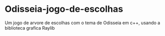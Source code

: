 # Odisseia-jogo-de-escolhas
Um jogo de arvore de escolhas com o tema de Odisseia em c++, usando a biblioteca grafica Raylib
